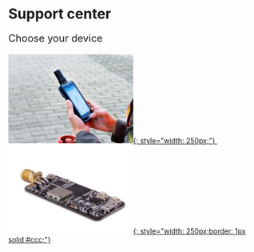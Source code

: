 # Support center 

<p style="font-size:20px;"> Choose your device </p>


 [![](images/d303.jpg){: style="width: 250px;"} ](/d303-docs)&nbsp;&nbsp;
 [![](images/rtk-board.jpg){: style="width: 250px;border: 1px solid #ccc;"} ](/rtk-board)

 
 
 
 

 
 